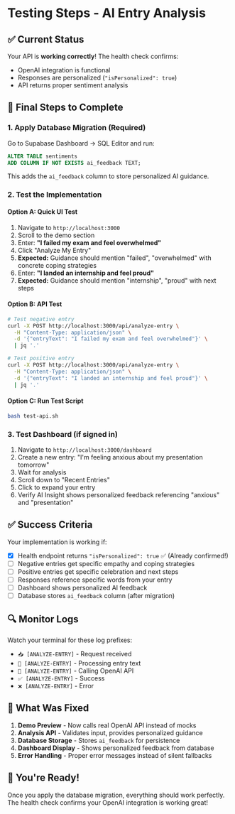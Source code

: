 # Testing Steps - AI Entry Analysis

## ✅ Current Status

Your API is **working correctly**! The health check confirms:
- OpenAI integration is functional
- Responses are personalized (`"isPersonalized": true`)
- API returns proper sentiment analysis

## 🔧 Final Steps to Complete

### 1. Apply Database Migration (Required)

Go to Supabase Dashboard → SQL Editor and run:

```sql
ALTER TABLE sentiments 
ADD COLUMN IF NOT EXISTS ai_feedback TEXT;
```

This adds the `ai_feedback` column to store personalized AI guidance.

### 2. Test the Implementation

#### Option A: Quick UI Test

1. Navigate to `http://localhost:3000`
2. Scroll to the demo section
3. Enter: **"I failed my exam and feel overwhelmed"**
4. Click "Analyze My Entry"
5. **Expected:** Guidance should mention "failed", "overwhelmed" with concrete coping strategies
6. Enter: **"I landed an internship and feel proud"**
7. **Expected:** Guidance should mention "internship", "proud" with next steps

#### Option B: API Test

```bash
# Test negative entry
curl -X POST http://localhost:3000/api/analyze-entry \
  -H "Content-Type: application/json" \
  -d '{"entryText": "I failed my exam and feel overwhelmed"}' \
  | jq '.'

# Test positive entry
curl -X POST http://localhost:3000/api/analyze-entry \
  -H "Content-Type: application/json" \
  -d '{"entryText": "I landed an internship and feel proud"}' \
  | jq '.'
```

#### Option C: Run Test Script

```bash
bash test-api.sh
```

### 3. Test Dashboard (if signed in)

1. Navigate to `http://localhost:3000/dashboard`
2. Create a new entry: "I'm feeling anxious about my presentation tomorrow"
3. Wait for analysis
4. Scroll down to "Recent Entries"
5. Click to expand your entry
6. Verify AI Insight shows personalized feedback referencing "anxious" and "presentation"

## ✅ Success Criteria

Your implementation is working if:

- [x] Health endpoint returns `"isPersonalized": true` ✅ (Already confirmed!)
- [ ] Negative entries get specific empathy and coping strategies
- [ ] Positive entries get specific celebration and next steps
- [ ] Responses reference specific words from your entry
- [ ] Dashboard shows personalized AI feedback
- [ ] Database stores `ai_feedback` column (after migration)

## 🔍 Monitor Logs

Watch your terminal for these log prefixes:
- `📥 [ANALYZE-ENTRY]` - Request received
- `📝 [ANALYZE-ENTRY]` - Processing entry text
- `🚀 [ANALYZE-ENTRY]` - Calling OpenAI API
- `✅ [ANALYZE-ENTRY]` - Success
- `❌ [ANALYZE-ENTRY]` - Error

## 📝 What Was Fixed

1. **Demo Preview** - Now calls real OpenAI API instead of mocks
2. **Analysis API** - Validates input, provides personalized guidance
3. **Database Storage** - Stores `ai_feedback` for persistence
4. **Dashboard Display** - Shows personalized feedback from database
5. **Error Handling** - Proper error messages instead of silent fallbacks

## 🎉 You're Ready!

Once you apply the database migration, everything should work perfectly. The health check confirms your OpenAI integration is working great!

